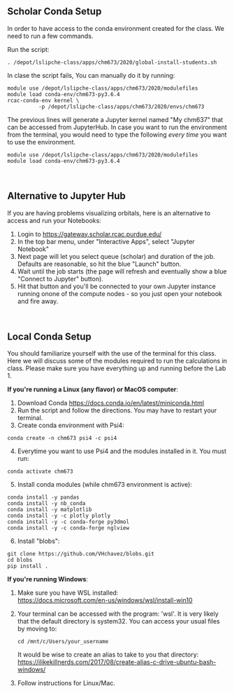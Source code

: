 
Scholar Conda Setup
-------------------

In order to have access to the conda environment created for the class. We need to run a few commands.

Run the script:

```
. /depot/lslipche-class/apps/chm673/2020/global-install-students.sh 
```

In clase the script fails, You can manually do it by running:

```
module use /depot/lslipche-class/apps/chm673/2020/modulefiles  
module load conda-env/chm673-py3.6.4  
rcac-conda-env kernel \
          -p /depot/lslipche-class/apps/chm673/2020/envs/chm673

```

The previous lines will generate a Jupyter kernel named "My chm637" that can be accessed from JupyterHub. In case you want to run the environment from the terminal, you would need to type the following *every time* you want to use the environment.

```
module use /depot/lslipche-class/apps/chm673/2020/modulefiles  
module load conda-env/chm673-py3.6.4

```

<br>

Alternative to Jupyter Hub
-----------------------
If you are having problems visualizing orbitals, here is an alternative to access and run your Notebooks:

1. Login to https://gateway.scholar.rcac.purdue.edu/
2. In the top bar menu, under "Interactive Apps", select "Jupyter Notebook"
3. Next page will let you select queue (scholar) and duration of the job.
 Defaults are reasonable, so hit the blue "Launch" button.
4. Wait until the job starts (the page will refresh and eventually show a
 blue "Connect to Jupyter" button).
5. Hit that button and you'll be connected to your own Jupyter instance
 running onone of the compute nodes - so you just open your notebook
 and fire away.

<br>

Local Conda Setup
-----------------

You should familiarize yourself with the use of the terminal for this class. Here we will discuss some of the modules required to run the calculations in class. Please make sure you have everything up and running before the Lab 1. 

**If you're running a Linux (any flavor) or MacOS computer**:

1. Download Conda https://docs.conda.io/en/latest/miniconda.html
2. Run the script and follow the directions. You may have to restart your terminal. 
3. Create conda environment with Psi4:
  ```
  conda create -n chm673 psi4 -c psi4 
  ```
4. Everytime you want to use Psi4 and the modules installed in it. You must run:
  ```
  conda activate chm673
  ```
5. Install conda modules (while chm673 environment is active):
  ```
  conda install -y pandas 
  conda install -y nb_conda 
  conda install -y matplotlib 
  conda install -y -c plotly plotly 
  conda install -y -c conda-forge py3dmol
  conda install -y -c conda-forge nglview 
  ```
  
6. Install "blobs":
  ```
  git clone https://github.com/VHchavez/blobs.git
  cd blobs
  pip install .  
  ```  

**If you're running Windows**:

1. Make sure you have WSL installed:  
https://docs.microsoft.com/en-us/windows/wsl/install-win10

2. Your terminal can be accessed with the program: 'wsl'. 
   It is very likely that the default directory is system32. You can access your usual files by moving to:
   ```
   cd /mnt/c/Users/your_username
   ```  
    It would be wise to create an alias to take to you that directory:  
    https://ilikekillnerds.com/2017/08/create-alias-c-drive-ubuntu-bash-windows/
  
3. Follow instructions for Linux/Mac.

